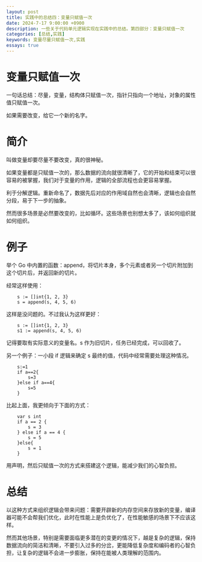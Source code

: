 ```yaml
---
layout: post
title: 实践中的总结四：变量只赋值一次
date: 2024-7-17 9:00:00 +0900
description: 一些关于代码单元逻辑实现在实践中的总结。第四部分：变量只赋值一次
categories: [总结,实践]
keywords: 变量尽量只赋值一次,实践
essays: true  
---
```


# 变量只赋值一次

一句话总结：尽量，变量，结构体只赋值一次，指针只指向一个地址，对象的属性值只赋值一次。

如果需要改变，给它一个新的名字。

# 简介

叫做变量却要尽量不要改变，真的很神秘。

如果变量都是只赋值一次的，那么数据的流向就很清晰了，它的开始和结束可以很容易的被掌握，我们对于变量的作用，逻辑的全部流程也会更容易掌握。

利于分解逻辑。重新命名了，数据先后对应的作用域自然也会清晰，逻辑也会自然分段，易于下一步的抽象。

然而很多场景是必然要改变的，比如循环。这些场景也别想太多了，该如何组织就如何组织。

# 例子

举个 Go 中内置的函数：append，将切片本身，多个元素或者另一个切片附加到这个切片后，并返回新的切片。

经常这样使用：

```
	s := []int{1, 2, 3}
	s = append(s, 4, 5, 6)
```

这样是没问题的。不过我认为这样更好：

```
	s := []int{1, 2, 3}
	s1 := append(s, 4, 5, 6)
```

记得要取有实际意义的变量名。s 作为旧切片，任务已经完成，可以回收了。



另一个例子：一小段 if 逻辑来确定 s 最终的值，代码中经常需要处理这种情况。

```
	s:=1
	if a==2{
		s=3
	}else if a==4{
		s=5
	}
```

比起上面，我更倾向于下面的方式：

```
	var s int
	if a == 2 {
		s = 3
	} else if a == 4 {
		s = 5
	}else{
		s = 1
	}
```

用声明，然后只赋值一次的方式来搭建这个逻辑，能减少我们的心智负担。

# 总结

以这种方式来组织逻辑会带来问题：需要开辟新的内存空间来存放新的变量，编译器可能不会帮我们优化，此时在性能上是负优化了，在性能敏感的场景下不应该这样。

然而其他场景，特别是需要面临更多潜在的变更的情况下，越是复杂的逻辑，保持数据流向的简洁和清晰，不要引入过多的分岔，更能降低复杂度和编码者的心智负担，让复杂的逻辑不会进一步膨胀，保持在能被人类理解的范围内。

